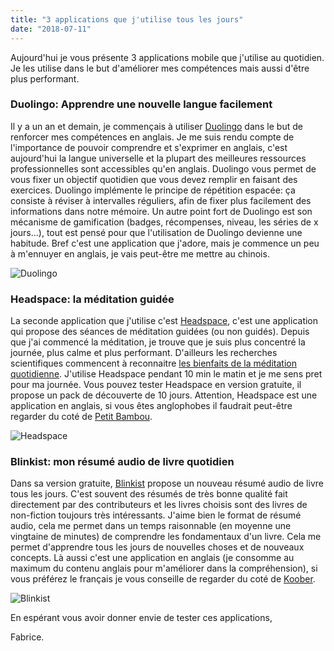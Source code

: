 ```yaml
---
title: "3 applications que j'utilise tous les jours"
date: "2018-07-11"
---
```


Aujourd'hui je vous présente 3 applications mobile que j'utilise au quotidien. Je les utilise dans le but d'améliorer mes compétences mais aussi d'être plus performant.

### Duolingo: Apprendre une nouvelle langue facilement

Il y a un an et demain, je commençais à utiliser [Duolingo](https://www.duolingo.com/) dans le but de renforcer mes compétences en anglais. Je me suis rendu compte de l'importance de pouvoir comprendre et s'exprimer en anglais, c'est aujourd'hui la langue universelle et la plupart des meilleures ressources professionnelles sont accessibles qu'en anglais.
Duolingo vous permet de vous fixer un objectif quotidien que vous devez remplir en faisant des exercices. Duolingo implémente le principe de répétition espacée: ça consiste à réviser à intervalles réguliers, afin de fixer plus facilement des informations dans notre mémoire. Un autre point fort de Duolingo est son mécanisme de gamification (badges, récompenses, niveau, les séries de x jours...), tout est pensé pour que l'utilisation de Duolingo devienne une habitude. Bref c'est une application que j'adore, mais je commence un peu à m'ennuyer en anglais, je vais peut-être me mettre au chinois.

![Duolingo](/images/blog/duolingo.png)

### Headspace: la méditation guidée

La seconde application que j'utilise c'est [Headspace](https://www.headspace.com/), c'est une application qui propose des séances de méditation guidées (ou non guidés). Depuis que j'ai commencé la méditation, je trouve que je suis plus concentré la journée, plus calme et plus performant. D'ailleurs les recherches scientifiques commencent à reconnaitre [les bienfaits de la méditation quotidienne](http://www.jneurosci.org/content/35/46/15307.short?sid=1615a22b-af57-427b-9319-dfd2f7b161f0). J'utilise Headspace pendant 10 min le matin et je me sens pret pour ma journée. Vous pouvez tester Headspace en version gratuite, il propose un pack de découverte de 10 jours. Attention, Headspace est une application en anglais, si vous êtes anglophobes il faudrait peut-être regarder du coté de [Petit Bambou](https://www.petitbambou.com/).

![Headspace](/images/blog/headspace.png)

### Blinkist: mon résumé audio de livre quotidien

Dans sa version gratuite, [Blinkist](https://www.blinkist.com/) propose un nouveau résumé audio de livre tous les jours. C'est souvent des résumés de très bonne qualité fait directement par des contributeurs et les livres choisis sont des livres de non-fiction toujours très intéressants. J'aime bien le format de résumé audio, cela me permet dans un temps raisonnable (en moyenne une vingtaine de minutes) de comprendre les fondamentaux d'un livre. Cela me permet d'apprendre tous les jours de nouvelles choses et de nouveaux concepts. Là aussi c'est une application en anglais (je consomme au maximum du contenu anglais pour m'améliorer dans la compréhension), si vous préférez le français je vous conseille de regarder du coté de [Koober](https://goo.gl/kw8PjV).

![Blinkist](/images/blog/blinkist.png)


En espérant vous avoir donner envie de tester ces applications,

Fabrice.
